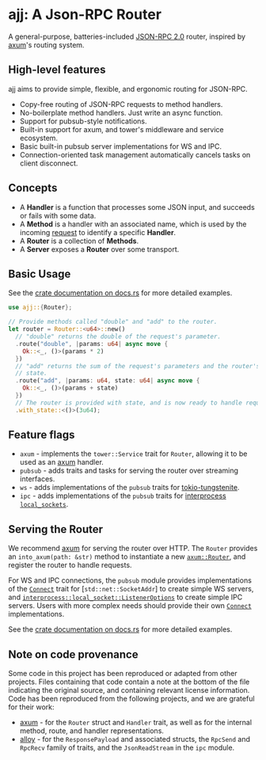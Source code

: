 # ajj: A Json-RPC Router

A general-purpose, batteries-included [JSON-RPC 2.0] router, inspired by
[axum]'s routing system.

## High-level features

ajj aims to provide simple, flexible, and ergonomic routing for JSON-RPC.

- Copy-free routing of JSON-RPC requests to method handlers.
- No-boilerplate method handlers. Just write an async function.
- Support for pubsub-style notifications.
- Built-in support for axum, and tower's middleware and service ecosystem.
- Basic built-in pubsub server implementations for WS and IPC.
- Connection-oriented task management automatically cancels tasks on client
  disconnect.

## Concepts

- A **Handler** is a function that processes some JSON input, and succeeds or
  fails with some data.
- A **Method** is a handler with an associated name, which is used by the
  incoming [request] to identify a specific **Handler**.
- A **Router** is a collection of **Methods**.
- A **Server** exposes a **Router** over some transport.

## Basic Usage

See the [crate documentation on docs.rs] for more detailed examples.

```rust
use ajj::{Router};

// Provide methods called "double" and "add" to the router.
let router = Router::<u64>::new()
  // "double" returns the double of the request's parameter.
  .route("double", |params: u64| async move {
    Ok::<_, ()>(params * 2)
  })
  // "add" returns the sum of the request's parameters and the router's stored
  // state.
  .route("add", |params: u64, state: u64| async move {
    Ok::<_, ()>(params + state)
  })
  // The router is provided with state, and is now ready to handle requests.
  .with_state::<()>(3u64);
```

## Feature flags

- `axum` - implements the `tower::Service` trait for `Router`, allowing it to
  be used as an [axum]() handler.
- `pubsub` - adds traits and tasks for serving the router over streaming
  interfaces.
- `ws` - adds implementations of the `pubsub` traits for
  [tokio-tungstenite].
- `ipc` - adds implementations of the `pubsub` traits for
  [interprocess `local_sockets`].

## Serving the Router

We recommend [axum] for serving the router over HTTP. The `Router` provides an
`into_axum(path: &str)` method to instantiate a new [`axum::Router`], and
register the router to handle requests.

For WS and IPC connections, the `pubsub` module provides implementations of the
[`Connect`] trait for [`std::net::SocketAddr`] to create simple WS servers, and
[`interprocess::local_socket::ListenerOptions`] to create simple IPC servers.
Users with more complex needs should provide their own [`Connect`]
implementations.

See the [crate documentation on docs.rs] for more detailed examples.

## Note on code provenance

Some code in this project has been reproduced or adapted from other projects.
Files containing that code contain a note at the bottom of the file indicating
the original source, and containing relevant license information. Code has been
reproduced from the following projects, and we are grateful for their work:

- [axum] - for the `Router` struct and `Handler` trait, as well as for the
  internal method, route, and handler representations.
- [alloy] - for the `ResponsePayload` and associated structs, the `RpcSend` and
  `RpcRecv` family of traits, and the `JsonReadStream` in the `ipc` module.

[crate documentation on docs.rs]: https://docs.rs/ajj/latest/ajj/
[`Connect`]: https://docs.rs/ajj/latest/ajj/pubsub/trait.Connect.html
[JSON-RPC 2.0]: https://www.jsonrpc.org/specification
[request]: https://www.jsonrpc.org/specification#request_object
[axum]: https://docs.rs/axum/latest/axum/
[tokio-tungstenite]: https://docs.rs/tokio-tungstenite/latest/tokio_tungstenite/
[`axum::Router`]: https://docs.rs/axum/latest/axum/struct.Router.html
[interprocess `local_sockets`]: https://docs.rs/interprocess/latest/interprocess/local_socket/tokio/index.html
[`interprocess::local_socket::ListenerOptions`]: https://docs.rs/interprocess/latest/interprocess/local_socket/struct.ListenerOptions.html
[std::net::SocketAddr]: https://doc.rust-lang.org/std/net/enum.SocketAddr.html
[alloy]: https://docs.rs/alloy/latest/alloy/
